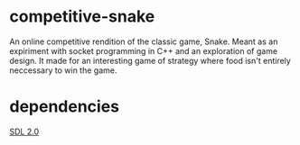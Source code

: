 # competitive-snake
An online competitive rendition of the classic game, Snake.
Meant as an expiriment with socket programming in C++ and an exploration of game design.
It made for an interesting game of strategy where food isn't entirely neccessary to win the game.

# dependencies
  [SDL 2.0](https://www.libsdl.org/)
